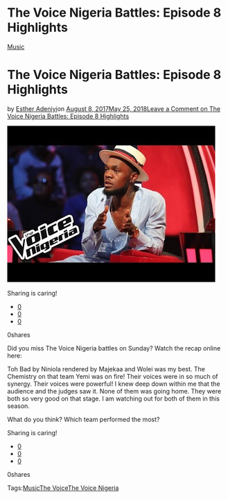 # The Voice Nigeria Battles: Episode 8 Highlights

[Music](https://estheradeniyi.com/category/music/)
# The Voice Nigeria Battles: Episode 8 Highlights

by [Esther Adeniyi](https://estheradeniyi.com/author/esther-adeniyi/)on [August 8, 2017May 25, 2018](https://estheradeniyi.com/the-voice-nigeria-battles-episode-8/)[Leave a Comment on The Voice Nigeria Battles: Episode 8 Highlights](https://estheradeniyi.com/the-voice-nigeria-battles-episode-8/#respond)

![](images\hqdefault-4.jpg)

Sharing is caring!

- [0](https://www.facebook.com/sharer/sharer.php?u=https%3A%2F%2Festheradeniyi.com%2Fthe-voice-nigeria-battles-episode-8%2F&amp;t=The%20Voice%20Nigeria%20Battles%3A%20Episode%208%20Highlights)
- [0](https://twitter.com/intent/tweet?text=The%20Voice%20Nigeria%20Battles%3A%20Episode%208%20Highlights&amp;url=https%3A%2F%2Festheradeniyi.com%2Fthe-voice-nigeria-battles-episode-8%2F)
- [0](#)

0shares

Did you miss The Voice Nigeria battles on Sunday? Watch the recap online here:

Toh Bad by Niniola rendered by Majekaa and Wolei was my best. The Chemistry on that team Yemi was on fire! Their voices were in so much of synergy. Their voices were powerful! I knew deep down within me that the audience and the judges saw it. None of them was going home. They were both so very good on that stage. I am watching out for both of them in this season.

What do you think? Which team performed the most?

Sharing is caring!

- [0](https://www.facebook.com/sharer/sharer.php?u=https%3A%2F%2Festheradeniyi.com%2Fthe-voice-nigeria-battles-episode-8%2F&amp;t=The%20Voice%20Nigeria%20Battles%3A%20Episode%208%20Highlights)
- [0](https://twitter.com/intent/tweet?text=The%20Voice%20Nigeria%20Battles%3A%20Episode%208%20Highlights&amp;url=https%3A%2F%2Festheradeniyi.com%2Fthe-voice-nigeria-battles-episode-8%2F)
- [0](#)

0shares

Tags:[Music](https://estheradeniyi.com/tag/music/)[The Voice](https://estheradeniyi.com/tag/the-voice/)[The Voice Nigeria](https://estheradeniyi.com/tag/the-voice-nigeria/)